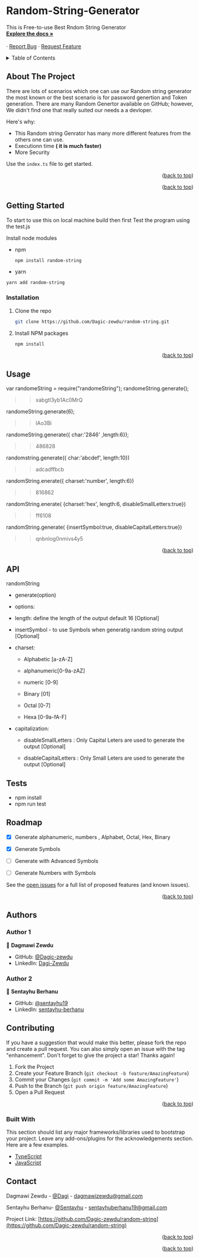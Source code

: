 <div id="top"></div>

<br />
<div>
<!--   <a href="https://github.com/othneildrew/Best-README-Template">
    <img src="images/logo.png" alt="Logo" width="80" height="80">
  </a> -->

  <h1>Random-String-Generator</h1>

  <p>
    This is Free-to-use Best Rndom String Generator 
    <br />
    <a href="https://github.com/Dagic-zewdu/random-string"><strong>Explore the docs »</strong></a>
    <br />
    <br />
   <!-- <a href="https://github.com/Dagic-zewdu/random-string">View Demo</a>  -->
    ·
    <a href="https://github.com/Dagic-zewdu/random-string/issues">Report Bug</a>
    ·
    <a href="https://github.com/Dagic-zewdu/random-string/issues">Request Feature</a>
  </p>
</div>



<!-- TABLE OF CONTENTS -->
<details>
  <summary>Table of Contents</summary>
  <ol>
    <li>
      <a href="#about-the-project">About The Project</a>
      <ul>
        <li><a href="#built-with">Built With</a></li>
      </ul>
    </li>
    <li>
      <a href="#getting-started">Getting Started</a>
      <ul>
        <li><a href="#prerequisites">Prerequisites</a></li>
        <li><a href="#installation">Installation</a></li>
      </ul>
    </li>
    <li><a href="#usage">Usage</a></li>
    <li><a href="#roadmap">Roadmap</a></li>
    <li><a href="#contributing">Contributing</a></li>
    <li><a href="#license">License</a></li>
    <li><a href="#contact">Contact</a></li>
    <li><a href="#acknowledgments">Acknowledgments</a></li>
  </ol>
</details>



<!-- ABOUT THE PROJECT -->
## About The Project

<!-- [![Product Name Screen Shot][product-screenshot]](https://example.com) -->

There are lots of scenarios which one can use our Random string generator the most known or the best scenario is for password genertion and Token generation.
There are many Random Genertor available on GitHub; however, We didn't find one that really suited our needs a a devloper.

Here's why:
* This Random string Genrator has many more different features from the others one can use. 
* Executionn time  <b>( it is much faster) </b>
* More Security



Use the `index.ts` file to get started.

<p align="right">(<a href="#top">back to top</a>)</p>


<p align="right">(<a href="#top">back to top</a>)</p>



<!-- GETTING STARTED -->
## Getting Started

To start to use this on local machine build then first Test the program using the test.js  

Install node modules 
* npm
  ```sh
  npm install random-string
  ```
* yarn 

```
yarn add random-string

```

### Installation


<!-- 1. Get a free API Key at [https://example.com](https://example.com) -->
1. Clone the repo
   ```sh
   git clone https://github.com/Dagic-zewdu/random-string.git
   ```
2. Install NPM packages
   ```sh
   npm install
   ```
<!-- 4. Enter your API in `config.js`
   ```js
   const API_KEY = 'ENTER YOUR API'; -->
  

<p align="right">(<a href="#top">back to top</a>)</p>



## Usage

var randomeString = require("randomeString");
randomeString.generate();
  >> xabgtl3yb1Ac0MrQ

 randomeString.generate(6);
 >> lAo3Bi

 randomeString.generate({
  char:'2846'
 ,length:6});
 >> 486828

randomstring.generate({
char:'abcdef',
length:10})
>>adcadffbcb

randomString.enerate({
charset:'number',
length:6})
>>816862

randomString.enerate(
  {charset:'hex',
length:6,
disableSmallLetters:true})
>>ff6108

randomString.generate(
  {insertSymbol:true,
  disableCapitalLetters:true})
>>qnbnlog0nmivs4y5
>>
<!-- _For more examples, please refer to the [Documentation](https://example.com)_ -->

<p align="right">(<a href="#top">back to top</a>)</p>

## API
randomString

- generate(option)

* options:

* length: define the length of the output default 16   [Optional]

* insertSymbol - to use Symbols when generatig random string output  [Optional]

* charset:

  - Alphabetic [a-zA-Z]

  - alphanumeric[0-9a-zAZ]

  - numeric [0-9]

  - Binary [01]

  - Octal [0-7]

  - Hexa [0-9a-fA-F]

 * capitalization:

    - disableSmallLetters : Only Capital Leters are used to generate the output [Optional]

    - disableCapitalLetters : Only Small Leters are used to generate the output [Optional]


<!-- ROADMAP -->
## Tests
- npm install 
- npm run test
## Roadmap
- [x] Generate alphanumeric, numbers , Alphabet, Octal, Hex, Binary 
- [x] Generate Symbols
- [ ] Generate with Advanced Symbols
- [ ] Generate Numbers with Symbols


See the [open issues](https://github.com/Dagic-zewdu/random-string/issues) for a full list of proposed features (and known issues).

<p align="right">(<a href="#top">back to top</a>)</p>

## Authors

### Author 1

👤 **Dagmawi Zewdu**

 - GitHub: [@Dagic-zewdu](https://github.com/Dagic-zewdu)
- LinkedIn: [Dagi-Zewdu](https://www.linkedin.com/in/dagi-zewdu-21b835215)

### Author 2

👤 **Sentayhu Berhanu**

- GitHub: [@sentayhu19](https://github.com/sentayhu19)
- LinkedIn: [sentayhu-berhanu](https://www.linkedin.com/in/sentayhu-berhanu-6376579a/)

<!-- CONTRIBUTING -->
## Contributing

If you have a suggestion that would make this better, please fork the repo and create a pull request. You can also simply open an issue with the tag "enhancement".
Don't forget to give the project a star! Thanks again!

1. Fork the Project
2. Create your Feature Branch (`git checkout -b feature/AmazingFeature`)
3. Commit your Changes (`git commit -m 'Add some AmazingFeature'`)
4. Push to the Branch (`git push origin feature/AmazingFeature`)
5. Open a Pull Request

<p align="right">(<a href="#top">back to top</a>)</p>



### Built With

This section should list any major frameworks/libraries used to bootstrap your project. Leave any add-ons/plugins for the acknowledgements section. Here are a few examples.

* [TypeScript](https://www.typescriptlang.org/)
* [JavaScript](https://www.javascript.com/)

<!-- LICENSE
## License

Distributed under the MIT License. See `LICENSE.txt` for more information.

<p align="right">(<a href="#top">back to top</a>)</p> -->



<!-- CONTACT -->
## Contact

Dagmawi Zewdu -   [@Dagi](https://twitter.com/dagmawi-zewdu) - dagmawizewdu@gmail.com
 
Sentayhu Berhanu- [@Sentayhu](https://twitter.com/VoltageBerhanu) - sentayhuberhanu19@gmail.com

Project Link: [https://github.com/Dagic-zewdu/random-string](https://github.com/Dagic-zewdu/random-string)

<p align="right">(<a href="#top">back to top</a>)</p>



<!-- ACKNOWLEDGMENTS
## Acknowledgments -->


<p align="right">(<a href="#top">back to top</a>)</p>



<!-- MARKDOWN LINKS & IMAGES -->
<!-- https://www.typescriptlang.org/ -->
